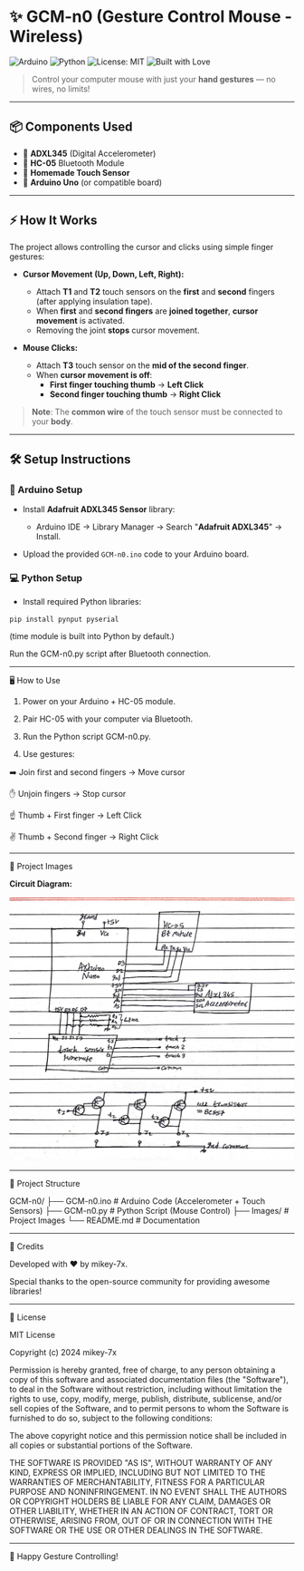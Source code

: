 # ✨ GCM-n0 (Gesture Control Mouse - Wireless)

![Arduino](https://img.shields.io/badge/Arduino-IDE-blue?logo=arduino) ![Python](https://img.shields.io/badge/Python-3.x-yellow?logo=python) ![License: MIT](https://img.shields.io/badge/License-MIT-green) ![Built with Love](https://img.shields.io/badge/Built%20with-%E2%9D%A4-red)

> Control your computer mouse with just your **hand gestures** — no wires, no limits!

---

## 📦 Components Used

- 🔹 **ADXL345** (Digital Accelerometer)
- 🔹 **HC-05** Bluetooth Module
- 🔹 **Homemade Touch Sensor**
- 🔹 **Arduino Uno** (or compatible board)

---

## ⚡ How It Works

The project allows controlling the cursor and clicks using simple finger gestures:

- **Cursor Movement (Up, Down, Left, Right):**
  - Attach **T1** and **T2** touch sensors on the **first** and **second** fingers (after applying insulation tape).
  - When **first** and **second fingers** are **joined together**, **cursor movement** is activated.
  - Removing the joint **stops** cursor movement.

- **Mouse Clicks:**
  - Attach **T3** touch sensor on the **mid of the second finger**.
  - When **cursor movement is off**:
    - **First finger touching thumb** → **Left Click**
    - **Second finger touching thumb** → **Right Click**

> **Note**: The **common wire** of the touch sensor must be connected to your **body**.

---

## 🛠️ Setup Instructions

### 🔧 Arduino Setup
- Install **Adafruit ADXL345 Sensor** library:
  - Arduino IDE → Library Manager → Search "**Adafruit ADXL345**" → Install.

- Upload the provided `GCM-n0.ino` code to your Arduino board.

### 💻 Python Setup
- Install required Python libraries:
```bash
pip install pynput pyserial
```
(time module is built into Python by default.)

Run the GCM-n0.py script after Bluetooth connection.



---

🖥️ How to Use

1. Power on your Arduino + HC-05 module.


2. Pair HC-05 with your computer via Bluetooth.


3. Run the Python script GCM-n0.py.


4. Use gestures:

➡️ Join first and second fingers → Move cursor

✋ Unjoin fingers → Stop cursor

☝️ Thumb + First finger → Left Click

✌️ Thumb + Second finger → Right Click





---

📸 Project Images

**Circuit Diagram:**

![Circuit Diagram](gcm-n0.jpg)

---

📁 Project Structure

GCM-n0/
├── GCM-n0.ino       # Arduino Code (Accelerometer + Touch Sensors)
├── GCM-n0.py        # Python Script (Mouse Control)
├── Images/          # Project Images
└── README.md        # Documentation


---

🙌 Credits

Developed with ❤️ by mikey-7x.

Special thanks to the open-source community for providing awesome libraries!



---

📝 License

MIT License

Copyright (c) 2024 mikey-7x

Permission is hereby granted, free of charge, to any person obtaining a copy
of this software and associated documentation files (the "Software"), to deal
in the Software without restriction, including without limitation the rights
to use, copy, modify, merge, publish, distribute, sublicense, and/or sell
copies of the Software, and to permit persons to whom the Software is
furnished to do so, subject to the following conditions:

The above copyright notice and this permission notice shall be included in all
copies or substantial portions of the Software.

THE SOFTWARE IS PROVIDED "AS IS", WITHOUT WARRANTY OF ANY KIND, EXPRESS OR
IMPLIED, INCLUDING BUT NOT LIMITED TO THE WARRANTIES OF MERCHANTABILITY,
FITNESS FOR A PARTICULAR PURPOSE AND NONINFRINGEMENT. IN NO EVENT SHALL THE
AUTHORS OR COPYRIGHT HOLDERS BE LIABLE FOR ANY CLAIM, DAMAGES OR OTHER
LIABILITY, WHETHER IN AN ACTION OF CONTRACT, TORT OR OTHERWISE, ARISING FROM,
OUT OF OR IN CONNECTION WITH THE SOFTWARE OR THE USE OR OTHER DEALINGS IN THE
SOFTWARE.


---

🚀 Happy Gesture Controlling!

